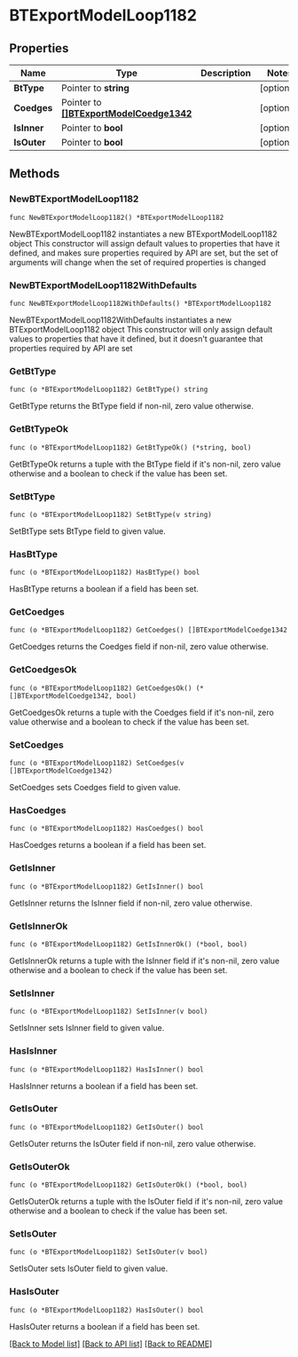 # BTExportModelLoop1182

## Properties

Name | Type | Description | Notes
------------ | ------------- | ------------- | -------------
**BtType** | Pointer to **string** |  | [optional] 
**Coedges** | Pointer to [**[]BTExportModelCoedge1342**](BTExportModelCoedge1342.md) |  | [optional] 
**IsInner** | Pointer to **bool** |  | [optional] 
**IsOuter** | Pointer to **bool** |  | [optional] 

## Methods

### NewBTExportModelLoop1182

`func NewBTExportModelLoop1182() *BTExportModelLoop1182`

NewBTExportModelLoop1182 instantiates a new BTExportModelLoop1182 object
This constructor will assign default values to properties that have it defined,
and makes sure properties required by API are set, but the set of arguments
will change when the set of required properties is changed

### NewBTExportModelLoop1182WithDefaults

`func NewBTExportModelLoop1182WithDefaults() *BTExportModelLoop1182`

NewBTExportModelLoop1182WithDefaults instantiates a new BTExportModelLoop1182 object
This constructor will only assign default values to properties that have it defined,
but it doesn't guarantee that properties required by API are set

### GetBtType

`func (o *BTExportModelLoop1182) GetBtType() string`

GetBtType returns the BtType field if non-nil, zero value otherwise.

### GetBtTypeOk

`func (o *BTExportModelLoop1182) GetBtTypeOk() (*string, bool)`

GetBtTypeOk returns a tuple with the BtType field if it's non-nil, zero value otherwise
and a boolean to check if the value has been set.

### SetBtType

`func (o *BTExportModelLoop1182) SetBtType(v string)`

SetBtType sets BtType field to given value.

### HasBtType

`func (o *BTExportModelLoop1182) HasBtType() bool`

HasBtType returns a boolean if a field has been set.

### GetCoedges

`func (o *BTExportModelLoop1182) GetCoedges() []BTExportModelCoedge1342`

GetCoedges returns the Coedges field if non-nil, zero value otherwise.

### GetCoedgesOk

`func (o *BTExportModelLoop1182) GetCoedgesOk() (*[]BTExportModelCoedge1342, bool)`

GetCoedgesOk returns a tuple with the Coedges field if it's non-nil, zero value otherwise
and a boolean to check if the value has been set.

### SetCoedges

`func (o *BTExportModelLoop1182) SetCoedges(v []BTExportModelCoedge1342)`

SetCoedges sets Coedges field to given value.

### HasCoedges

`func (o *BTExportModelLoop1182) HasCoedges() bool`

HasCoedges returns a boolean if a field has been set.

### GetIsInner

`func (o *BTExportModelLoop1182) GetIsInner() bool`

GetIsInner returns the IsInner field if non-nil, zero value otherwise.

### GetIsInnerOk

`func (o *BTExportModelLoop1182) GetIsInnerOk() (*bool, bool)`

GetIsInnerOk returns a tuple with the IsInner field if it's non-nil, zero value otherwise
and a boolean to check if the value has been set.

### SetIsInner

`func (o *BTExportModelLoop1182) SetIsInner(v bool)`

SetIsInner sets IsInner field to given value.

### HasIsInner

`func (o *BTExportModelLoop1182) HasIsInner() bool`

HasIsInner returns a boolean if a field has been set.

### GetIsOuter

`func (o *BTExportModelLoop1182) GetIsOuter() bool`

GetIsOuter returns the IsOuter field if non-nil, zero value otherwise.

### GetIsOuterOk

`func (o *BTExportModelLoop1182) GetIsOuterOk() (*bool, bool)`

GetIsOuterOk returns a tuple with the IsOuter field if it's non-nil, zero value otherwise
and a boolean to check if the value has been set.

### SetIsOuter

`func (o *BTExportModelLoop1182) SetIsOuter(v bool)`

SetIsOuter sets IsOuter field to given value.

### HasIsOuter

`func (o *BTExportModelLoop1182) HasIsOuter() bool`

HasIsOuter returns a boolean if a field has been set.


[[Back to Model list]](../README.md#documentation-for-models) [[Back to API list]](../README.md#documentation-for-api-endpoints) [[Back to README]](../README.md)


